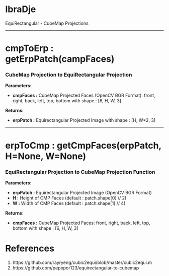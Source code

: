 # IbraDje
EquiRectangular - CubeMap Projections

<hr>
<h1>cmpToErp : getErpPatch(campFaces)</h1>
<h3>CubeMap Projection to EquiRectangular Projection</h3>
  <b>Parameters:</b>
  <ul>
      <li><b>cmpFaces :</b> CubeMap Projected Faces (OpenCV BGR Format):
      front, right, back, left, top, bottom
      with shape : [6, H, W, 3]</li></ul>
  <b>Returns:</b><ul>
      <li><b>erpPatch :</b> Equirectangular Projected Image
      with shape : [H, W*2, 3]</li>
  </ul>

<hr>
<h1>erpToCmp : getCmpFaces(erpPatch, H=None, W=None)</h1>
<h3>EquiRectangular Projection to CubeMap Projection Function</h3>
  <b>Parameters:</b>
  <ul>
      <li><b>erpPatch :</b> Equirectangular Projected Image (OpenCV BGR Format)</li>
      <li><b>H :</b> Height of CMP Faces (default : patch.shape[0] // 2)</li>
      <li><b>W :</b> Width of CMP Faces (default : patch.shape[1] // 4)</b></li>
  </ul>
  <b>Returns:</b>
  <ul>
      <li><b>cmpFaces :</b> CubeMap Projected Faces:
      front, right, back, left, top, bottom
      with shape : [6, H, W, 3]</li>
  </ul>

<h1> References </h1>
  <ol>
    <li>https://github.com/rayryeng/cubic2equi/blob/master/cubic2equi.m</li>
    <li>https://github.com/pepepor123/equirectangular-to-cubemap</li>
  </ol>
